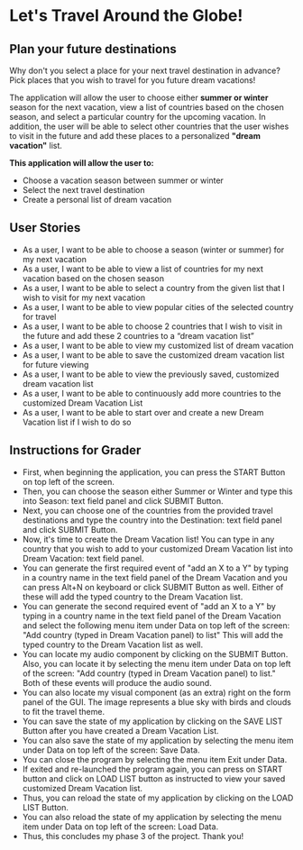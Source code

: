 # Let's Travel Around the Globe!

## Plan your future destinations
Why don't you select a place for your next travel destination in advance?
Pick places that you wish to travel for you future dream vacations! 

The application will allow the user to choose either **summer or winter** season for the next vacation, 
view a list of countries based on the chosen season,
and select a particular country for the upcoming vacation.
In addition, the user will be able to select other countries that the user wishes to visit 
in the future and add these places to a personalized **"dream vacation"** list. 

**This application will allow the user to:**
- Choose a vacation season between summer or winter 
- Select the next travel destination
- Create a personal list of dream vacation


## User Stories
- As a user, I want to be able to choose a season (winter or summer) for my next vacation
- As a user, I want to be able to view a list of countries for my next vacation based on the chosen season
- As a user, I want to be able to select a country from the given list that I wish to visit for my next vacation 
- As a user, I want to be able to view popular cities of the selected country for travel 
- As a user, I want to be able to choose 2 countries that I wish to visit in the future and add these 2 countries to a “dream vacation list”
- As a user, I want to be able to view my customized list of dream vacation
- As a user, I want to be able to save the customized dream vacation list for future viewing 
- As a user, I want to be able to view the previously saved, customized dream vacation list
- As a user, I want to be able to continuously add more countries to the customized Dream Vacation List
- As a user, I want to be able to start over and create a new Dream Vacation list if I wish to do so

## Instructions for Grader
- First, when beginning the application, you can press the START Button on top left of the screen.
- Then, you can choose the season either Summer or Winter and type this into Season: text field panel and click SUBMIT Button.
- Next, you can choose one of the countries from the provided travel destinations and type the country 
into the Destination: text field panel and click SUBMIT Button.
- Now, it's time to create the Dream Vacation list! You can type in any country that you wish to add to 
your customized Dream Vacation list into Dream Vacation: text field panel.
- You can generate the first required event of "add an X to a Y" by typing in a country name in the text field panel
of the Dream Vacation and you can press Alt+N on keyboard or click SUBMIT Button as well.
Either of these will add the typed country to the Dream Vacation list.
- You can generate the second required event of "add an X to a Y" by typing in a country name in the text field panel
of the Dream Vacation and select the following menu item under Data on top left of the screen: 
"Add country (typed in Dream Vacation panel) to list"
This will add the typed country to the Dream Vacation list as well.
- You can locate my audio component by clicking on the SUBMIT Button. Also, you can locate it by selecting the menu item 
under Data on top left of the screen: "Add country (typed in Dream Vacation panel) to list."
Both of these events will produce the audio sound. 
- You can also locate my visual component (as an extra) right on the form panel of the GUI. The image represents
a blue sky with birds and clouds to fit the travel theme. 
- You can save the state of my application by clicking on the SAVE LIST Button after you have created a Dream Vacation List.
- You can also save the state of my application by selecting the menu item under Data on top left of the screen: Save Data.
- You can close the program by selecting the menu item Exit under Data. 
- If exited and re-launched the program again, you can press on START button and click on LOAD LIST button as instructed to view
your saved customized Dream Vacation list.
- Thus, you can reload the state of my application by clicking on the LOAD LIST Button. 
- You can also reload the state of my application by selecting the menu item under Data on top left of the screen: Load Data.
- Thus, this concludes my phase 3 of the project. Thank you! 

